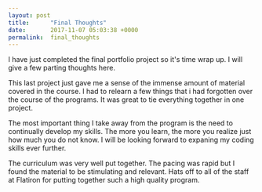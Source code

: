 ```yaml
---
layout: post
title:      "Final Thoughts"
date:       2017-11-07 05:03:38 +0000
permalink:  final_thoughts
---
```



I have just completed the final portfolio project so it's time wrap up. I will give a few parting thoughts here.

This last project just gave me a sense of the immense amount of material covered in the course. I had to relearn a few things that i had forgotten over the course of the programs. It was great to tie everything together in one project.

The most important thing I take away from the program is the need to continually develop my skills. The more you learn, the more you realize just how much you do not know. I will be looking forward to expaning my coding skills ever further.

The curriculum was very well put together. The pacing was rapid but I found the material to be stimulating and relevant. Hats off to all of the staff at Flatiron for putting together such a high quality program.
